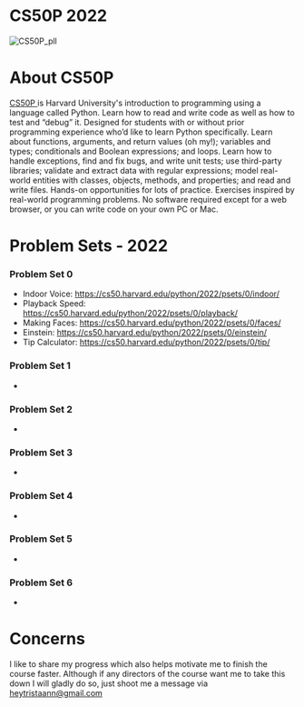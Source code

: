 # CS50P 2022
![CS50P_pll](https://user-images.githubusercontent.com/75189508/194148213-f892eaa0-aa90-4e1d-8695-1ddc25b91661.png)

# About CS50P

<a 
    href="https://cs50.harvard.edu/x/2022/"
    target="_blank" 
    rel="noopener noreferrer">
    CS50P
</a>
is Harvard University's introduction to programming using a language called Python. Learn how to read and write code as well as how to test and “debug” it. Designed for students with or without prior programming experience who’d like to learn Python specifically. Learn about functions, arguments, and return values (oh my!); variables and types; conditionals and Boolean expressions; and loops. Learn how to handle exceptions, find and fix bugs, and write unit tests; use third-party libraries; validate and extract data with regular expressions; model real-world entities with classes, objects, methods, and properties; and read and write files. Hands-on opportunities for lots of practice. Exercises inspired by real-world programming problems. No software required except for a web browser, or you can write code on your own PC or Mac.

# Problem Sets - 2022
<h3>Problem Set 0</h3>

- Indoor Voice: https://cs50.harvard.edu/python/2022/psets/0/indoor/
- Playback Speed: https://cs50.harvard.edu/python/2022/psets/0/playback/
- Making Faces: https://cs50.harvard.edu/python/2022/psets/0/faces/
- Einstein: https://cs50.harvard.edu/python/2022/psets/0/einstein/
- Tip Calculator: https://cs50.harvard.edu/python/2022/psets/0/tip/

<h3>Problem Set 1</h3>

- 

<h3>Problem Set 2</h3>

- 

<h3>Problem Set 3</h3>

- 

<h3>Problem Set 4</h3>

- 

<h3>Problem Set 5</h3>

- 

<h3>Problem Set 6</h3>

- 



# Concerns
I like to share my progress which also helps motivate
me to finish the course faster. Although if any directors 
of the course want me to take this down I will gladly do so, 
just shoot me a message via <heytristaann@gmail.com>
